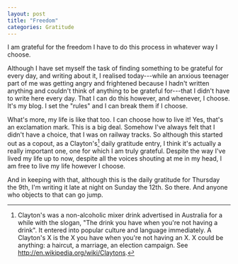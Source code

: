 ```yaml
---
layout: post
title: "Freedom"
categories: Gratitude
---
```


I am grateful for the freedom I have to do this process in whatever way I choose.

Although I have set myself the task of finding something to be grateful for every day, and writing about it, I realised today---while an anxious teenager part of me was getting angry and frightened because I hadn't written anything and couldn't think of anything to be grateful for---that I didn't have to write here every day. That I can do this however, and whenever, I choose. It's my blog. I set the "rules" and I can break them if I choose.

What's more, my life is like that too. I can choose how to live it! Yes, that's an exclamation mark. This is a big deal. Somehow I've always felt that I didn't have a choice, that I was on railway tracks. So although this started out as a copout, as a Clayton's[^1] daily gratitude entry, I think it's actually a really important one, one for which I am truly grateful. Despite the way I've lived my life up to now, despite all the voices shouting at me in my head, I am free to live my life however I choose.

And in keeping with that, although this is the daily gratitude for Thursday the 9th, I'm writing it late at night on Sunday the 12th. So there. And anyone who objects to that can go jump.


[^1]: Clayton's was a non-alcoholic mixer drink advertised in 	Australia for a while with the slogan, "The drink you have when you're not having a drink". It entered into popular culture and language immediately. A Clayton's X is the X you have when you're not having an X. X could be anything: a haircut, a marriage, an election campaign. See <http://en.wikipedia.org/wiki/Claytons>.